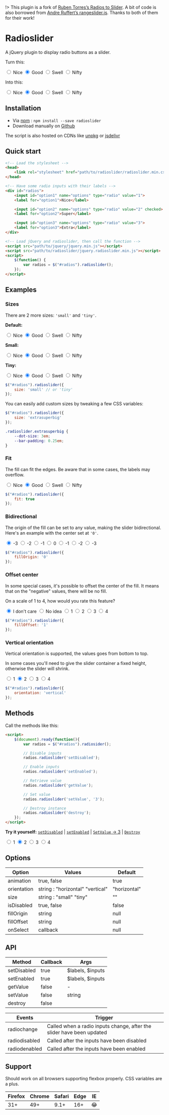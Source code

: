!> This plugin is a fork of [Ruben Torres’s Radios to Slider](http://rubentd.com/radios-to-slider).
A bit of code is also borrowed from [Andre Ruffert’s rangeslider.js](https://rangeslider.js.org/).
Thanks to both of them for their work!

# Radioslider

A jQuery plugin to display radio buttons as a slider.

Turn this:
<div>
<input id="opt1a" name="a" type="radio" value="nice">
<label for="opt1a">Nice</label>
<input id="opt2a" name="a" type="radio" value="good" checked>
<label for="opt2a">Good</label>
<input id="opt3a" name="a" type="radio" value="swell">
<label for="opt3a">Swell</label>
<input id="opt4a" name="a" type="radio" value="nifty">
<label for="opt4a">Nifty</label>
</div>

Into this:
<div id="radios-basic">
<input id="opt1b" name="b" type="radio" value="nice">
<label for="opt1b">Nice</label>
<input id="opt2b" name="b" type="radio" value="good" checked>
<label for="opt2b">Good</label>
<input id="opt3b" name="b" type="radio" value="swell">
<label for="opt3b">Swell</label>
<input id="opt4b" name="b" type="radio" value="nifty">
<label for="opt4b">Nifty</label>
</div>

## Installation

* Via [npm](https://www.npmjs.org/) : ```npm install --save radioslider```
* Download manually on [Github](https://github.com/tcharlss/radioslider/releases)

The script is also hosted on CDNs like [unpkg](https://unpkg.com/radioslider) or [jsdelivr](https://www.jsdelivr.com/package/npm/radioslider?path=dist)

## Quick start

```html
<!-- Load the stylesheet -->
<head>
    <link rel="stylesheet" href="path/to/radioslider/radioslider.min.css">
</head>

<!-- Have some radio inputs with their labels -->
<div id="radios">
    <input id="option1" name="options" type="radio" value="1">
    <label for="option1">Nice</label>

    <input id="option2" name="options" type="radio" value="2" checked>
    <label for="option2">Super</label>

    <input id="option3" name="options" type="radio" value="3">
    <label for="option3">Extra</label>
</div>

<!-- Load jQuery and radioslider, then call the function -->
<script src="path/to/jquery/jquery.min.js"></script>
<script src="path/to/radioslider/jquery.radioslider.min.js"></script>
<script>
    $(function() {
        var radios = $("#radios").radioslider();
    });
</script>
```

## Examples

### Sizes

There are 2 more sizes: `'small'` and `'tiny'`.

**Default:**

<div id="radios-medium">
<input id="opt1e" name="e" type="radio" value="nice">
<label for="opt1e">Nice</label>
<input id="opt2e" name="e" type="radio" value="good" checked>
<label for="opt2e">Good</label>
<input id="opt3e" name="e" type="radio" value="swell">
<label for="opt3e">Swell</label>
<input id="opt4e" name="e" type="radio" value="nifty">
<label for="opt4e">Nifty</label>
</div>

**Small:**

<div id="radios-small">
<input id="opt1c" name="c" type="radio" value="nice">
<label for="opt1c">Nice</label>
<input id="opt2c" name="c" type="radio" value="good" checked>
<label for="opt2c">Good</label>
<input id="opt3c" name="c" type="radio" value="swell">
<label for="opt3c">Swell</label>
<input id="opt4c" name="c" type="radio" value="nifty">
<label for="opt4c">Nifty</label>
</div>

**Tiny:**

<div id="radios-tiny">
<input id="opt1d" name="d" type="radio" value="nice">
<label for="opt1d">Nice</label>
<input id="opt2d" name="d" type="radio" value="good" checked>
<label for="opt2d">Good</label>
<input id="opt3d" name="d" type="radio" value="swell">
<label for="opt3d">Swell</label>
<input id="opt4d" name="d" type="radio" value="nifty">
<label for="opt4d">Nifty</label>
</div>

```javascript
$("#radios").radioslider({
    size: 'small' // or 'tiny'
});
```

You can easily add custom sizes by tweaking a few CSS variables:

```javascript
$("#radios").radioslider({
    size: 'extrasuperbig'
});
```

```css
.radioslider.extrasuperbig {
    --dot-size: 3em;
    --bar-padding: 0.25em;
}
```

### Fit

The fill can fit the edges. Be aware that in some cases, the labels may overflow.

<div id="radios-fit">
<input id="opt1f" name="f" type="radio" value="nice">
<label for="opt1f">Nice</label>
<input id="opt2f" name="f" type="radio" value="good" checked>
<label for="opt2f">Good</label>
<input id="opt3f" name="f" type="radio" value="swell">
<label for="opt3f">Swell</label>
<input id="opt4f" name="f" type="radio" value="nifty">
<label for="opt4f">Nifty</label>
</div>

```javascript
$("#radios").radioslider({
    fit: true
});
```

### Bidirectional

The origin of the fill can be set to any value, making the slider bidirectional. Here's an example with the center set at `'0'`.

<div id="radios-fillorigin">
<input id="opt1g" name="g" type="radio" value="-3" checked>
<label for="opt1g">-3</label>
<input id="opt2g" name="g" type="radio" value="-2">
<label for="opt2g">-2</label>
<input id="opt3g" name="g" type="radio" value="-1">
<label for="opt3g">-1</label>
<input id="opt4g" name="g" type="radio" value="0">
<label for="opt4g">0</label>
<input id="opt5g" name="g" type="radio" value="1">
<label for="opt5g">-1</label>
<input id="opt6g" name="g" type="radio" value="2">
<label for="opt6g">-2</label>
<input id="opt7g" name="g" type="radio" value="3">
<label for="opt7g">-3</label>
</div>

```javascript
$("#radios").radioslider({
    fillOrigin: '0'
});
```

### Offset center

In some special cases, it's possible to offset the center of the fill. It means that on the "negative" values, there will be no fill.

On a scale of 1 to 4, how would you rate this feature?

<div id="radios-filloffset">
<input id="opt1h" name="h" type="radio" value="-3" checked>
<label for="opt1h">I don't care</label>
<input id="opt2h" name="h" type="radio" value="-2">
<label for="opt2h">No idea</label>
<input id="opt4h" name="h" type="radio" value="1">
<label for="opt4h">1</label>
<input id="opt5h" name="h" type="radio" value="2">
<label for="opt5h">2</label>
<input id="opt6h" name="h" type="radio" value="3">
<label for="opt6h">3</label>
<input id="opt3h" name="h" type="radio" value="4">
<label for="opt3h">4</label>
</div>

```javascript
$("#radios").radioslider({
    fillOffset: '1'
});
```

### Vertical orientation

Vertical orientation is supported, the values goes from bottom to top.

In some cases you'll need to give the slider container a fixed height, otherwise the slider will shrink.

<div id="radios-vertical">
<input id="opt1i" name="i" type="radio" value="1">
<label for="opt1i">1</label>
<input id="opt2i" name="i" type="radio" value="2" checked>
<label for="opt2i">2</label>
<input id="opt3i" name="i" type="radio" value="3">
<label for="opt3i">3</label>
<input id="opt4i" name="i" type="radio" value="4">
<label for="opt4i">4</label>
</div>

```javascript
$("#radios").radioslider({
    orientation: 'vertical'
});
```


## Methods

Call the methods like this:

```html
<script>
    $(document).ready(function(){
        var radios = $("#radios").radiosider();

        // Disable inputs
        radios.radioslider('setDisabled');

        // Enable inputs
        radios.radioslider('setEnabled');

        // Retrieve value
        radios.radioslider('getValue');

        // Set value
        radios.radioslider('setValue', '3');

        // Destroy instance
        radios.radioslider('destroy');
    });
</script>
```

**Try it yourself:** [`setDisabled`](disable ':ignore') | [`setEnabled`](enable ':ignore') | [`SetValue` → 3](value ':ignore') | [`Destroy`](destroy ':ignore')

<div id="radios-methods">
<input id="opt1j" name="j" type="radio" value="1">
<label for="opt1j">1</label>
<input id="opt2j" name="j" type="radio" value="2" checked>
<label for="opt2j">2</label>
<input id="opt3j" name="j" type="radio" value="3">
<label for="opt3j">3</label>
<input id="opt4j" name="j" type="radio" value="4">
<label for="opt4j">4</label>
</div>

## Options

Option       | Values      | Default
------------ | ----------- | --------
animation    | true, false | true
orientation  | string : "horizontal" "vertical" | "horizontal"
size         | string : "small" "tiny" | ""
isDisabled   | true, false | false
fillOrigin   | string      | null
fillOffset   | string      | null
onSelect     | callback    | null

## API

Method      | Callback | Args
----------- | -------- | ----------------
setDisabled | true     | $labels, $inputs
setEnabled  | true     | $labels, $inputs
getValue    | false    | -
setValue    | false    | string
destroy     | false    |

Events        | Trigger
------------- | -------------
radiochange   | Called when a radio inputs change, after the slider have been updated
radiodisabled | Called after the inputs have been disabled
radiodenabled | Called after the inputs have been enabled

## Support

Should work on all browsers supporting flexbox properly.
CSS variables are a plus.

Firefox | Chrome | Safari | Edge | IE
--------|--------|--------|------|----
31+     | 49+    | 9.1+   |  16+ | 😂

<script>
  $('#radios-basic').radioslider();
  $('#radios-small').radioslider({size:'small'});
  $('#radios-tiny').radioslider({size:'tiny'});
  $('#radios-medium').radioslider();
  $('#radios-fit').radioslider({fit:true});
  $('#radios-fillorigin').radioslider({fillOrigin:'0'});
  $('#radios-filloffset').radioslider({fillOffset:'1'});
  $('#radios-vertical').radioslider({orientation:'vertical'});
  var $r = $('#radios-methods').radioslider();
  $('a[href=enable]').click(function(){$r.radioslider('setEnabled');return false});
  $('a[href=disable]').click(function(){$r.radioslider('setDisabled');return false});
  $('a[href=value]').click(function(){$r.radioslider('setValue', '3');return false});
  $('a[href=destroy]').click(function(){$r.radioslider('destroy');return false});
</script>
<style>
.radioslider.extrasuperbig {
    --dot-size: 4em;
    --bar-padding: 0.25em;
}
</style>